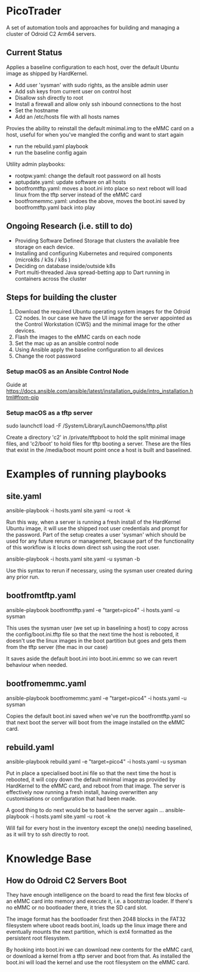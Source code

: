 # PicoTrader

A set of automation tools and approaches for building and managing a cluster of Odroid C2 Arm64 servers. 

## Current Status

Applies a baseline configuration to each host, over the default Ubuntu image as shipped by HardKernel.
- Add user 'sysman' with sudo rights, as the ansible admin user
- Add ssh keys from current user on control host
- Disallow ssh directly to root
- Install a firewall and allow only ssh inbound connections to the host
- Set the hostname 
- Add an /etc/hosts file with all hosts names

Provies the ability to reinstall the default minimal.img to the eMMC card on a host, useful for when you've mangled the config and want to start again
- run the rebuild.yaml playbook
- run the baseline config again

Utility admin playbooks:
- rootpw.yaml: change the default root password on all hosts
- aptupdate.yaml: update software on all hosts
- bootfromtftp.yaml: moves a boot.ini into place so next reboot will load linux from the tftp server instead of the eMMC card
- bootfromemmc.yaml: undoes the above, moves the boot.ini saved by bootfromtftp.yaml back into play

## Ongoing Research (i.e. still to do)

- Providing Software Defined Storage that clusters the available free storage on each device.
- Installing and configuring Kubernetes and required components (microk8s / k3s / k8s )
- Deciding on database inside/outside k8s
- Port multi-threaded Java spread-betting app to Dart running in containers across the cluster 

## Steps for building the cluster

1. Download the required Ubuntu operating system images for the Odroid C2 nodes. In our case we have the UI image for the server appointed as the Control Workstation (CWS) and the minimal image for the other devices.
2. Flash the images to the eMMC cards on each node
3. Set the mac up as an ansible control node
4. Using Ansible apply the baseline configuration to all devices
5. Change the root password

### Setup macOS as an Ansible Control Node
Guide at https://docs.ansible.com/ansible/latest/installation_guide/intro_installation.html#from-pip

### Setup macOS as a tftp server
sudo launchctl load -F /System/Library/LaunchDaemons/tftp.plist

Create a directory 'c2' in /private/tftpboot to hold the split minimal image files, and 'c2/boot' to hold files for tftp booting a server. These are the files that exist in the /media/boot mount point once a host is built and baselined.

# Examples of running playbooks
## site.yaml
ansible-playbook -i hosts.yaml site.yaml -u root -k

Run this way, when a server is running a fresh install of the HardKernel Ubuntu image, it will use the shipped root user credentials and prompt for the password. Part of the setup creates a user 'sysman' which should be used for any future reruns or management, because part of the functionality of this workflow is it locks down direct ssh using the root user.

ansible-playbook -i hosts.yaml site.yaml -u sysman -b

Use this syntax to rerun if necessary, using the sysman user created during any prior run.

## bootfromtftp.yaml
ansible-playbook bootfromtftp.yaml -e "target=pico4" -i hosts.yaml -u sysman

This uses the sysman user (we set up in baselining a host) to copy across the config/boot.ini.tftp file so that the next time the host is rebooted, it doesn't use the linux images in the boot partition but goes and gets them from the tftp server (the mac in our case)

It saves aside the default boot.ini into boot.ini.emmc so we can revert behaviour when needed.

## bootfromemmc.yaml
ansible-playbook bootfromemmc.yaml -e "target=pico4" -i hosts.yaml -u sysman

Copies the default boot.ini saved when we've run the bootfromtftp.yaml so that next boot the server will boot from the image installed on the eMMC card.

## rebuild.yaml
ansible-playbook rebuild.yaml -e "target=pico4" -i hosts.yaml -u sysman

Put in place a specialised boot.ini file so that the next time the host is rebooted, it will copy down the default minimal image as provided by HardKernel to the eMMC card, and reboot from that image. The server is effectively now running a fresh install, having overwritten any customisations or configuration that had been made.

A good thing to do next would be to baseline the server again ...
ansible-playbook -i hosts.yaml site.yaml -u root -k

Will fail for every host in the inventory except the one(s) needing baselined, as it will try to ssh directly to root.

# Knowledge Base
## How do Odroid C2 Servers Boot
They have enough intelligence on the board to read the first few blocks of an eMMC card into memory and execute it, i.e. a bootstrap loader. If there's no eMMC or no bootloader there, it tries the SD card slot.

The image format has the bootloader first then 2048 blocks in the FAT32 filesystem where uboot reads boot.ini, loads up the linux image there and eventually mounts the next partition, which is ext4 formatted as the persistent root filesystem.

By hooking into boot.ini we can download new contents for the eMMC card, or download a kernel from a tftp server and boot from that. As installed the boot.ini will load the kernel and use the root filesystem on the eMMC card.
